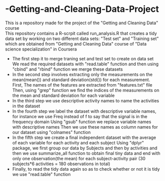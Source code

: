 # -Getting-and-Cleaning-Data-Project
This is a repository made for the project of the "Getting and Cleaning Data" course  
This repository contains a R-scrpit called run_analysis.R that creates a tidy data set by working on
two different data sets: "Test set" and "Training set" which are obtained from 
"Getting and Cleaning Data" course of "Data science specialization" in Coursera
* The first step it to merge traning set and test set to create on data set
We read the required datasets with "read.table" function and then using "cbind" and
"rbind" function we merge these datasets
* In the second step involves extracting only the measurements on the mean(mean()) 
and standard deviation(std()) for each measurement.
First, The names of the features are extracted from "features.txt" file 
Then, using "grep" function we find the indices of the measurements on the mean and 
standard deviation for each variable
* In the third step we use descriptive activity names to name the activities 
in the dataset
* In the fourth step we label the dataset with descriptive variable names, for instance
we use Freq instead of f to say that the signal is in the frequency domain
Using "gsub" function we replace variable names with descriptive names
Then we use these names as column names for our dataset using "colnames" function 
* In the fifth step we create a final independent dataset with the average of each
variable for each activity and each subject
Using "dplyr" package, we first group our data by Subjects and then by activities
and then we use summarize_all function to obtain final tiny data and end with 
only one observation(the mean) for each subject-activity pair
(30 subjects*6 activities = 180 observations in total)
* Finally, to read the tidy data again so as to check whether or not it is tidy
we use "read.table" function
